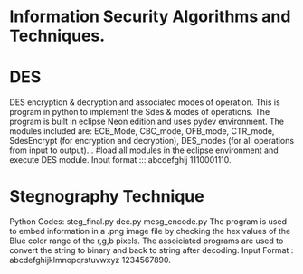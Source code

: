 # Information Security Algorithms and Techniques.

# DES
DES encryption & decryption and associated modes of operation.
This is program in python to implement the Sdes & modes of operations.
The program is built in eclipse Neon edition and uses pydev environment.
The modules included are:
ECB_Mode,
CBC_mode,
OFB_mode,
CTR_mode,
SdesEncrypt (for encryption and decryption),
DES_modes (for all operations from input to output)...
#load all modules in the eclipse environment and execute DES module.
Input format ::: abcdefghij 1110001110.

# Stegnography Technique
Python Codes: 
steg_final.py
dec.py
mesg_encode.py
The program is used to embed information in a .png image file by checking the hex values of the 
Blue color range of the r,g,b pixels.
The assoiciated programs are used to convert the string to binary and back to string after decoding.
Input Format : abcdefghijklmnopqrstuvwxyz 1234567890.

